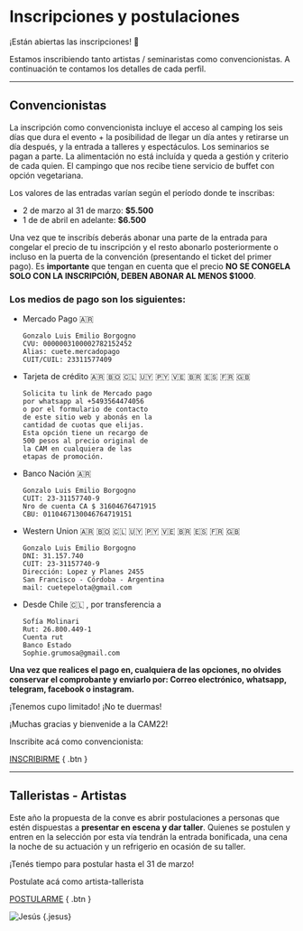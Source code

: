 # Inscripciones y postulaciones

¡Están abiertas las inscripciones! 🎉

Estamos inscribiendo tanto artistas / seminaristas como convencionistas. A continuación te contamos los detalles de cada perfil.


---

## Convencionistas

La inscripción como convencionista incluye el acceso al camping los seis días que dura el evento + la posibilidad de llegar un día antes y retirarse un día después, y la entrada a talleres y espectáculos. Los seminarios se pagan a parte. La alimentación no está incluída y queda a gestión y criterio de cada quien. El campingo que nos recibe tiene servicio de buffet con opción vegetariana.

Los valores de las entradas varían según el período donde te inscribas:
- 2 de marzo al 31 de marzo: **$5.500**
- 1 de de abril en adelante: **$6.500**

Una vez que te inscribís deberás abonar una parte de la entrada para congelar el precio de tu inscripción y el resto abonarlo posteriormente o incluso en la puerta de la convención (presentando el ticket del primer pago). Es **importante** que tengan en cuenta que el precio **NO SE CONGELA SOLO CON LA INSCRIPCIÓN, DEBEN ABONAR AL MENOS $1000**.


### Los medios de pago son los siguientes:

- Mercado Pago :argentina:
  ```
  Gonzalo Luis Emilio Borgogno
  CVU: 0000003100002782152452
  Alias: cuete.mercadopago
  CUIT/CUIL: 23311577409
  ```

- Tarjeta de crédito :argentina: :bolivia: :chile: :uruguay: :paraguay: :venezuela: :brazil: :es: :fr: :uk:
  ```
  Solicita tu link de Mercado pago
  por whatsapp al +5493564474056
  o por el formulario de contacto
  de este sitio web y abonás en la
  cantidad de cuotas que elijas.
  Esta opción tiene un recargo de
  500 pesos al precio original de
  la CAM en cualquiera de las
  etapas de promoción.
  ```

- Banco Nación :argentina:
  ```
  Gonzalo Luis Emilio Borgogno
  CUIT: 23-31157740-9
  Nro de cuenta CA $ 31604676471915
  CBU: 0110467130046764719151
  ```

- Western Union :argentina: :bolivia: :chile: :uruguay: :paraguay: :venezuela: :brazil: :es: :fr: :uk:
  ```
  Gonzalo Luis Emilio Borgogno
  DNI: 31.157.740
  CUIT: 23-31157740-9
  Dirección: Lopez y Planes 2455
  San Francisco - Córdoba - Argentina
  mail: cuetepelota@gmail.com
  ```

- Desde Chile :chile: , por transferencia a
  ```
  Sofía Molinari
  Rut: 26.800.449-1
  Cuenta rut
  Banco Estado
  Sophie.grumosa@gmail.com
  ```

**Una vez que realices el pago en, cualquiera de las opciones, no olvides conservar el comprobante y enviarlo por: Correo electrónico, whatsapp, telegram, facebook o instagram.**

¡Tenemos cupo limitado! ¡No te duermas!

¡Muchas gracias y bienvenide a la CAM22!

Inscribite acá como convencionista:

[INSCRIBIRME](https://forms.gle/dsqhpKioFRFsPWC56)
{ .btn }

---

## Talleristas - Artistas

Este año la propuesta de la conve es abrir postulaciones a personas que estén dispuestas a **presentar en escena y dar taller**. Quienes se postulen y entren en la selección por esta vía tendrán la entrada bonificada, una cena la noche de su actuación y un refrigerio en ocasión de su taller.

¡Tenés tiempo para postular hasta el 31 de marzo!

Postulate acá como artista-tallerista

[POSTULARME](https://forms.gle/CXaKRhWorK85N4QQ6)
{ .btn }

![Jesús](/img/icon/dancing-jesus.gif)
{.jesus}
